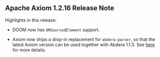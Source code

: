 Apache Axiom 1.2.16 Release Note
--------------------------------

Highlights in this release:

*   DOOM now has `OMSourcedElement` support.

*   Axiom now ships a drop-in replacement for `abdera-parser`, so that the latest Axiom
    version can be used together with Abdera 1.1.3. See [here][1] for more details.

[1]: ../implementations/fom-impl/index.html

